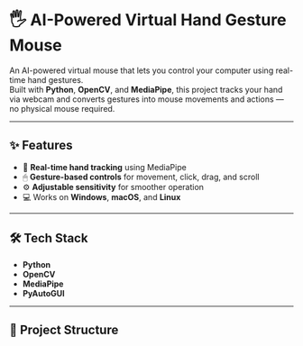 # 🖐️ AI-Powered Virtual Hand Gesture Mouse

An AI-powered virtual mouse that lets you control your computer using real-time hand gestures.  
Built with **Python**, **OpenCV**, and **MediaPipe**, this project tracks your hand via webcam and converts gestures into mouse movements and actions — no physical mouse required.

---

## ✨ Features
- 🎯 **Real-time hand tracking** using MediaPipe
- 🖱 **Gesture-based controls** for movement, click, drag, and scroll
- ⚙ **Adjustable sensitivity** for smoother operation
- 💻 Works on **Windows**, **macOS**, and **Linux**

---

## 🛠 Tech Stack
- **Python**
- **OpenCV**
- **MediaPipe**
- **PyAutoGUI**

---

## 📂 Project Structure
